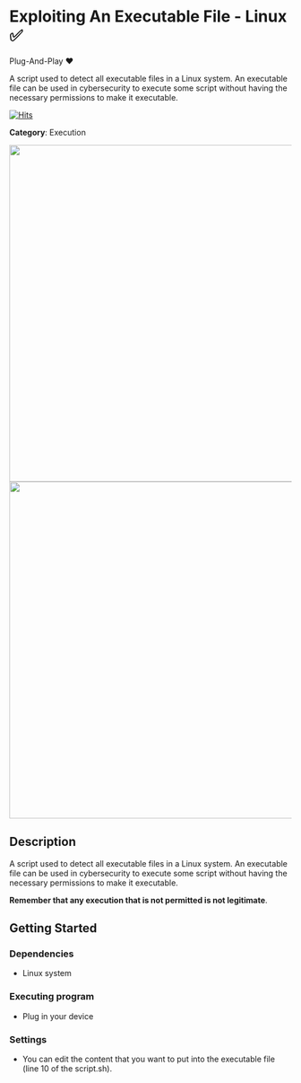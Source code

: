 # Exploiting An Executable File - Linux ✅

Plug-And-Play ❤️

A script used to detect all executable files in a Linux system. An executable file can be used in cybersecurity to execute some script without having the necessary permissions to make it executable.

[![Hits](https://hits.seeyoufarm.com/api/count/incr/badge.svg?url=https%3A%2F%2Fgithub.com%2Faleff-github%2Fmy-flipper-shits&count_bg=%233C3C3C&title_bg=%233C3C3C&icon=linux.svg&icon_color=%23FFFFFF&title=views&edge_flat=false)](https://github.com/aleff-github/my-flipper-shits)

**Category**: Execution

<div align=center>

<img src="https://github.com/aleff-github/my-flipper-shits/blob/main/img/logo-repository-2_0.gif" width="600" /><br><img src="https://github.com/aleff-github/my-flipper-shits/blob/main/img/DISCLAIMER.png" width="600" />

</div>

## Description

A script used to detect all executable files in a Linux system. An executable file can be used in cybersecurity to execute some script without having the necessary permissions to make it executable.

**Remember that any execution that is not permitted is not legitimate**.

## Getting Started

### Dependencies

* Linux system

### Executing program

* Plug in your device

### Settings

* You can edit the content that you want to put into the executable file (line 10 of the script.sh).